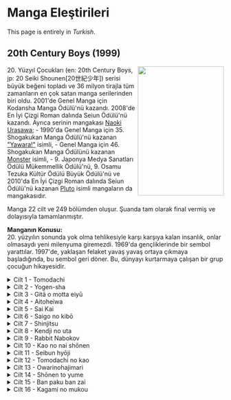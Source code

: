 # Manga Eleştirileri
This page is entirely in *Turkish*.

## 20th Century Boys (1999)

<img src="https://mangadex.org/covers/ad06790a-01e3-400c-a449-0ec152d6756a/9d4842a2-17f9-4fa2-9d6d-e1dd3ac7529f.jpg" width="200" height="300" align="right">
<div class="introduction" align="left">
20. Yüzyıl Çocukları (en: 20th Century Boys, jp: 20 Seiki Shounen[20世紀少年]) serisi büyük beğeni topladı ve 36 milyon tirajla tüm zamanların en çok satan manga serilerinden biri oldu.
2001'de Genel Manga için Kodansha Manga Ödülü'nü kazandı.
2008'de En İyi Çizgi Roman dalında Seiun Ödülü'nü kazandı.
Ayrıca serinin mangakası <a href="https://mangadex.org/author/508631f5-09de-4ae1-87ed-4b6179254ca1/urasawa-naoki">Naoki Urasawa</a>;
- 1990'da Genel Manga için 35. Shogakukan Manga Ödülü'nü kazanan <a href="https://mangadex.org/title/b8fb5be0-0d39-410e-b30b-a245ce2aa27a/yawara">"Yawara!"</a> isimli,
- Genel Manga için 46. Shogakukan Manga Ödülünü kazanan <a href="https://mangadex.org/title/d9e30523-9d65-469e-92a2-302995770950/monster">Monster</a> isimli,
- 9. Japonya Medya Sanatları Ödülü Mükemmellik Ödülü'nü, 9. Osamu Tezuka Kültür Ödülü Büyük Ödülü'nü ve 2010'da En İyi Çizgi Roman dalında Seiun Ödülü'nü kazanan <a href="https://mangadex.org/title/e171c073-4415-499b-85bc-ea93825127ac/pluto">Pluto</a> isimli mangaların da mangakasıdır.

Manga 22 cilt ve 249 bölümden oluşur. Şuanda tam olarak final vermiş ve dolayısıyla tamamlanmıştır.

**Manganın Konusu:**<br/>
20. yüzyılın sonunda yok olma tehlikesiyle karşı karşıya kalan insanlık, onlar olmasaydı yeni milenyuma giremezdi. 1969'da gençliklerinde bir sembol yarattılar. 1997'de, yaklaşan felaket yavaş yavaş ortaya çıkmaya başladığında, bu sembol geri döner. Bu, dünyayı kurtarmaya çalışan bir grup çocuğun hikayesidir.
</div>

<div class="volumes">
<details>
 <summary>Cilt 1 - Tomodachi</summary>
  <p class="review">
    <img src="https://mangadex.org/covers/ad06790a-01e3-400c-a449-0ec152d6756a/a3c73939-2330-4fd1-a166-21e26717ef18.jpg" width="200" height="300" align="right">
    <div class="review" align="left">
      Lorem ipsum dolor sit amet, consectetur adipiscing elit, sed do eiusmod tempor incididunt ut labore et dolore magna aliqua. Feugiat in fermentum posuere urna nec tincidunt praesent. Id interdum velit laoreet id. Aliquet eget sit amet tellus cras adipiscing enim. Vitae tempus quam pellentesque nec nam aliquam. Id nibh tortor id aliquet lectus proin nibh nisl. Arcu cursus euismod quis viverra nibh. In pellentesque massa placerat duis ultricies. Odio facilisis mauris sit amet massa vitae. Vel fringilla est ullamcorper eget nulla facilisi etiam dignissim diam. Neque gravida in fermentum et sollicitudin. Turpis massa tincidunt dui ut ornare lectus. Tortor dignissim convallis aenean et tortor at risus viverra. Porttitor massa id neque aliquam vestibulum. Id porta nibh venenatis cras sed felis eget velit.

Iaculis eu non diam phasellus vestibulum lorem sed risus. Risus nec feugiat in fermentum. Sem nulla pharetra diam sit. Libero id faucibus nisl tincidunt eget. Leo vel orci porta non pulvinar neque. Maecenas sed enim ut sem viverra. Mauris rhoncus aenean vel elit scelerisque mauris. Molestie at elementum eu facilisis sed odio. Etiam erat velit scelerisque in dictum non. Sem integer vitae justo eget magna fermentum. Nec nam aliquam sem et tortor consequat id porta. Vitae ultricies leo integer malesuada nunc vel risus commodo. Odio eu feugiat pretium nibh ipsum consequat nisl. Gravida arcu ac tortor dignissim convallis aenean. Tortor at risus viverra adipiscing at in tellus integer feugiat. Sapien faucibus et molestie ac feugiat sed lectus vestibulum. Nisl tincidunt eget nullam non nisi est sit amet.
    </div>
  </p>
</details>
<details>
 <summary>Cilt 2 - Yogen-sha</summary>
  <p class="review">
    <img src="https://mangadex.org/covers/ad06790a-01e3-400c-a449-0ec152d6756a/c3889640-5c33-43c7-b58a-d8234c377cfb.jpg" width="200" height="300" align="right">
    <div class="review" align="left">
      Lorem ipsum dolor sit amet, consectetur adipiscing elit, sed do eiusmod tempor incididunt ut labore et dolore magna aliqua. Feugiat in fermentum posuere urna nec tincidunt praesent. Id interdum velit laoreet id. Aliquet eget sit amet tellus cras adipiscing enim. Vitae tempus quam pellentesque nec nam aliquam. Id nibh tortor id aliquet lectus proin nibh nisl. Arcu cursus euismod quis viverra nibh. In pellentesque massa placerat duis ultricies. Odio facilisis mauris sit amet massa vitae. Vel fringilla est ullamcorper eget nulla facilisi etiam dignissim diam. Neque gravida in fermentum et sollicitudin. Turpis massa tincidunt dui ut ornare lectus. Tortor dignissim convallis aenean et tortor at risus viverra. Porttitor massa id neque aliquam vestibulum. Id porta nibh venenatis cras sed felis eget velit.

Iaculis eu non diam phasellus vestibulum lorem sed risus. Risus nec feugiat in fermentum. Sem nulla pharetra diam sit. Libero id faucibus nisl tincidunt eget. Leo vel orci porta non pulvinar neque. Maecenas sed enim ut sem viverra. Mauris rhoncus aenean vel elit scelerisque mauris. Molestie at elementum eu facilisis sed odio. Etiam erat velit scelerisque in dictum non. Sem integer vitae justo eget magna fermentum. Nec nam aliquam sem et tortor consequat id porta. Vitae ultricies leo integer malesuada nunc vel risus commodo. Odio eu feugiat pretium nibh ipsum consequat nisl. Gravida arcu ac tortor dignissim convallis aenean. Tortor at risus viverra adipiscing at in tellus integer feugiat. Sapien faucibus et molestie ac feugiat sed lectus vestibulum. Nisl tincidunt eget nullam non nisi est sit amet.
    </div>
  </p>
</details>
<details>
 <summary>Cilt 3 - Gitā o motta eiyū</summary>
  <p class="review">
    <img src="https://mangadex.org/covers/ad06790a-01e3-400c-a449-0ec152d6756a/c25fbb4a-620b-4ea2-a751-c641535c8c63.jpg" width="200" height="300" align="right">
    <div class="review" align="left">
      Lorem ipsum dolor sit amet, consectetur adipiscing elit, sed do eiusmod tempor incididunt ut labore et dolore magna aliqua. Feugiat in fermentum posuere urna nec tincidunt praesent. Id interdum velit laoreet id. Aliquet eget sit amet tellus cras adipiscing enim. Vitae tempus quam pellentesque nec nam aliquam. Id nibh tortor id aliquet lectus proin nibh nisl. Arcu cursus euismod quis viverra nibh. In pellentesque massa placerat duis ultricies. Odio facilisis mauris sit amet massa vitae. Vel fringilla est ullamcorper eget nulla facilisi etiam dignissim diam. Neque gravida in fermentum et sollicitudin. Turpis massa tincidunt dui ut ornare lectus. Tortor dignissim convallis aenean et tortor at risus viverra. Porttitor massa id neque aliquam vestibulum. Id porta nibh venenatis cras sed felis eget velit.

Iaculis eu non diam phasellus vestibulum lorem sed risus. Risus nec feugiat in fermentum. Sem nulla pharetra diam sit. Libero id faucibus nisl tincidunt eget. Leo vel orci porta non pulvinar neque. Maecenas sed enim ut sem viverra. Mauris rhoncus aenean vel elit scelerisque mauris. Molestie at elementum eu facilisis sed odio. Etiam erat velit scelerisque in dictum non. Sem integer vitae justo eget magna fermentum. Nec nam aliquam sem et tortor consequat id porta. Vitae ultricies leo integer malesuada nunc vel risus commodo. Odio eu feugiat pretium nibh ipsum consequat nisl. Gravida arcu ac tortor dignissim convallis aenean. Tortor at risus viverra adipiscing at in tellus integer feugiat. Sapien faucibus et molestie ac feugiat sed lectus vestibulum. Nisl tincidunt eget nullam non nisi est sit amet.
    </div>
  </p>
</details>
<details>
 <summary>Cilt 4 - Aitoheiwa</summary>
  <p class="review">
    <img src="https://mangadex.org/covers/ad06790a-01e3-400c-a449-0ec152d6756a/56355505-ff6c-4394-8378-9ce9984ff5f7.jpg" width="200" height="300" align="right">
    <div class="review" align="left">
      Lorem ipsum dolor sit amet, consectetur adipiscing elit, sed do eiusmod tempor incididunt ut labore et dolore magna aliqua. Feugiat in fermentum posuere urna nec tincidunt praesent. Id interdum velit laoreet id. Aliquet eget sit amet tellus cras adipiscing enim. Vitae tempus quam pellentesque nec nam aliquam. Id nibh tortor id aliquet lectus proin nibh nisl. Arcu cursus euismod quis viverra nibh. In pellentesque massa placerat duis ultricies. Odio facilisis mauris sit amet massa vitae. Vel fringilla est ullamcorper eget nulla facilisi etiam dignissim diam. Neque gravida in fermentum et sollicitudin. Turpis massa tincidunt dui ut ornare lectus. Tortor dignissim convallis aenean et tortor at risus viverra. Porttitor massa id neque aliquam vestibulum. Id porta nibh venenatis cras sed felis eget velit.

Iaculis eu non diam phasellus vestibulum lorem sed risus. Risus nec feugiat in fermentum. Sem nulla pharetra diam sit. Libero id faucibus nisl tincidunt eget. Leo vel orci porta non pulvinar neque. Maecenas sed enim ut sem viverra. Mauris rhoncus aenean vel elit scelerisque mauris. Molestie at elementum eu facilisis sed odio. Etiam erat velit scelerisque in dictum non. Sem integer vitae justo eget magna fermentum. Nec nam aliquam sem et tortor consequat id porta. Vitae ultricies leo integer malesuada nunc vel risus commodo. Odio eu feugiat pretium nibh ipsum consequat nisl. Gravida arcu ac tortor dignissim convallis aenean. Tortor at risus viverra adipiscing at in tellus integer feugiat. Sapien faucibus et molestie ac feugiat sed lectus vestibulum. Nisl tincidunt eget nullam non nisi est sit amet.
    </div>
  </p>
</details>
<details>
 <summary>Cilt 5 - Sai Kai</summary>
  <p class="review">
    <img src="https://mangadex.org/covers/ad06790a-01e3-400c-a449-0ec152d6756a/e8d0d677-15d5-43a2-8f1c-67fdac4ff57e.jpg" width="200" height="300" align="right">
    <div class="review" align="left">
      Lorem ipsum dolor sit amet, consectetur adipiscing elit, sed do eiusmod tempor incididunt ut labore et dolore magna aliqua. Feugiat in fermentum posuere urna nec tincidunt praesent. Id interdum velit laoreet id. Aliquet eget sit amet tellus cras adipiscing enim. Vitae tempus quam pellentesque nec nam aliquam. Id nibh tortor id aliquet lectus proin nibh nisl. Arcu cursus euismod quis viverra nibh. In pellentesque massa placerat duis ultricies. Odio facilisis mauris sit amet massa vitae. Vel fringilla est ullamcorper eget nulla facilisi etiam dignissim diam. Neque gravida in fermentum et sollicitudin. Turpis massa tincidunt dui ut ornare lectus. Tortor dignissim convallis aenean et tortor at risus viverra. Porttitor massa id neque aliquam vestibulum. Id porta nibh venenatis cras sed felis eget velit.

Iaculis eu non diam phasellus vestibulum lorem sed risus. Risus nec feugiat in fermentum. Sem nulla pharetra diam sit. Libero id faucibus nisl tincidunt eget. Leo vel orci porta non pulvinar neque. Maecenas sed enim ut sem viverra. Mauris rhoncus aenean vel elit scelerisque mauris. Molestie at elementum eu facilisis sed odio. Etiam erat velit scelerisque in dictum non. Sem integer vitae justo eget magna fermentum. Nec nam aliquam sem et tortor consequat id porta. Vitae ultricies leo integer malesuada nunc vel risus commodo. Odio eu feugiat pretium nibh ipsum consequat nisl. Gravida arcu ac tortor dignissim convallis aenean. Tortor at risus viverra adipiscing at in tellus integer feugiat. Sapien faucibus et molestie ac feugiat sed lectus vestibulum. Nisl tincidunt eget nullam non nisi est sit amet.
    </div>
  </p>
</details>
<details>
 <summary>Cilt 6 - Saigo no kibō</summary>
  <p class="review">
    <img src="https://mangadex.org/covers/ad06790a-01e3-400c-a449-0ec152d6756a/509cdfd4-bc37-40d7-9782-35f00cf786ae.jpg" width="200" height="300" align="right">
    <div class="review" align="left">
      Lorem ipsum dolor sit amet, consectetur adipiscing elit, sed do eiusmod tempor incididunt ut labore et dolore magna aliqua. Feugiat in fermentum posuere urna nec tincidunt praesent. Id interdum velit laoreet id. Aliquet eget sit amet tellus cras adipiscing enim. Vitae tempus quam pellentesque nec nam aliquam. Id nibh tortor id aliquet lectus proin nibh nisl. Arcu cursus euismod quis viverra nibh. In pellentesque massa placerat duis ultricies. Odio facilisis mauris sit amet massa vitae. Vel fringilla est ullamcorper eget nulla facilisi etiam dignissim diam. Neque gravida in fermentum et sollicitudin. Turpis massa tincidunt dui ut ornare lectus. Tortor dignissim convallis aenean et tortor at risus viverra. Porttitor massa id neque aliquam vestibulum. Id porta nibh venenatis cras sed felis eget velit.

Iaculis eu non diam phasellus vestibulum lorem sed risus. Risus nec feugiat in fermentum. Sem nulla pharetra diam sit. Libero id faucibus nisl tincidunt eget. Leo vel orci porta non pulvinar neque. Maecenas sed enim ut sem viverra. Mauris rhoncus aenean vel elit scelerisque mauris. Molestie at elementum eu facilisis sed odio. Etiam erat velit scelerisque in dictum non. Sem integer vitae justo eget magna fermentum. Nec nam aliquam sem et tortor consequat id porta. Vitae ultricies leo integer malesuada nunc vel risus commodo. Odio eu feugiat pretium nibh ipsum consequat nisl. Gravida arcu ac tortor dignissim convallis aenean. Tortor at risus viverra adipiscing at in tellus integer feugiat. Sapien faucibus et molestie ac feugiat sed lectus vestibulum. Nisl tincidunt eget nullam non nisi est sit amet.
    </div>
  </p>
</details>
<details>
 <summary>Cilt 7 - Shinjitsu</summary>
  <p class="review">
    <img src="https://mangadex.org/covers/ad06790a-01e3-400c-a449-0ec152d6756a/6045228c-c953-44ca-a596-f203af8d662d.jpg" width="200" height="300" align="right">
    <div class="review" align="left">
      Lorem ipsum dolor sit amet, consectetur adipiscing elit, sed do eiusmod tempor incididunt ut labore et dolore magna aliqua. Feugiat in fermentum posuere urna nec tincidunt praesent. Id interdum velit laoreet id. Aliquet eget sit amet tellus cras adipiscing enim. Vitae tempus quam pellentesque nec nam aliquam. Id nibh tortor id aliquet lectus proin nibh nisl. Arcu cursus euismod quis viverra nibh. In pellentesque massa placerat duis ultricies. Odio facilisis mauris sit amet massa vitae. Vel fringilla est ullamcorper eget nulla facilisi etiam dignissim diam. Neque gravida in fermentum et sollicitudin. Turpis massa tincidunt dui ut ornare lectus. Tortor dignissim convallis aenean et tortor at risus viverra. Porttitor massa id neque aliquam vestibulum. Id porta nibh venenatis cras sed felis eget velit.

Iaculis eu non diam phasellus vestibulum lorem sed risus. Risus nec feugiat in fermentum. Sem nulla pharetra diam sit. Libero id faucibus nisl tincidunt eget. Leo vel orci porta non pulvinar neque. Maecenas sed enim ut sem viverra. Mauris rhoncus aenean vel elit scelerisque mauris. Molestie at elementum eu facilisis sed odio. Etiam erat velit scelerisque in dictum non. Sem integer vitae justo eget magna fermentum. Nec nam aliquam sem et tortor consequat id porta. Vitae ultricies leo integer malesuada nunc vel risus commodo. Odio eu feugiat pretium nibh ipsum consequat nisl. Gravida arcu ac tortor dignissim convallis aenean. Tortor at risus viverra adipiscing at in tellus integer feugiat. Sapien faucibus et molestie ac feugiat sed lectus vestibulum. Nisl tincidunt eget nullam non nisi est sit amet.
    </div>
  </p>
</details>
<details>
 <summary>Cilt 8 - Kendji no uta</summary>
  <p class="review">
    <img src="https://mangadex.org/covers/ad06790a-01e3-400c-a449-0ec152d6756a/b0143a2a-c801-4ac1-ad9e-d7f5ee726e37.jpg" width="200" height="300" align="right">
    <div class="review" align="left">
      Lorem ipsum dolor sit amet, consectetur adipiscing elit, sed do eiusmod tempor incididunt ut labore et dolore magna aliqua. Feugiat in fermentum posuere urna nec tincidunt praesent. Id interdum velit laoreet id. Aliquet eget sit amet tellus cras adipiscing enim. Vitae tempus quam pellentesque nec nam aliquam. Id nibh tortor id aliquet lectus proin nibh nisl. Arcu cursus euismod quis viverra nibh. In pellentesque massa placerat duis ultricies. Odio facilisis mauris sit amet massa vitae. Vel fringilla est ullamcorper eget nulla facilisi etiam dignissim diam. Neque gravida in fermentum et sollicitudin. Turpis massa tincidunt dui ut ornare lectus. Tortor dignissim convallis aenean et tortor at risus viverra. Porttitor massa id neque aliquam vestibulum. Id porta nibh venenatis cras sed felis eget velit.

Iaculis eu non diam phasellus vestibulum lorem sed risus. Risus nec feugiat in fermentum. Sem nulla pharetra diam sit. Libero id faucibus nisl tincidunt eget. Leo vel orci porta non pulvinar neque. Maecenas sed enim ut sem viverra. Mauris rhoncus aenean vel elit scelerisque mauris. Molestie at elementum eu facilisis sed odio. Etiam erat velit scelerisque in dictum non. Sem integer vitae justo eget magna fermentum. Nec nam aliquam sem et tortor consequat id porta. Vitae ultricies leo integer malesuada nunc vel risus commodo. Odio eu feugiat pretium nibh ipsum consequat nisl. Gravida arcu ac tortor dignissim convallis aenean. Tortor at risus viverra adipiscing at in tellus integer feugiat. Sapien faucibus et molestie ac feugiat sed lectus vestibulum. Nisl tincidunt eget nullam non nisi est sit amet.
    </div>
  </p>
</details>
<details>
 <summary>Cilt 9 - Rabbit Nabokov</summary>
  <p class="review">
    <img src="https://mangadex.org/covers/ad06790a-01e3-400c-a449-0ec152d6756a/78671cfc-9aac-4718-b637-a67e8e229afc.jpg" width="200" height="300" align="right">
    <div class="review" align="left">
      Lorem ipsum dolor sit amet, consectetur adipiscing elit, sed do eiusmod tempor incididunt ut labore et dolore magna aliqua. Feugiat in fermentum posuere urna nec tincidunt praesent. Id interdum velit laoreet id. Aliquet eget sit amet tellus cras adipiscing enim. Vitae tempus quam pellentesque nec nam aliquam. Id nibh tortor id aliquet lectus proin nibh nisl. Arcu cursus euismod quis viverra nibh. In pellentesque massa placerat duis ultricies. Odio facilisis mauris sit amet massa vitae. Vel fringilla est ullamcorper eget nulla facilisi etiam dignissim diam. Neque gravida in fermentum et sollicitudin. Turpis massa tincidunt dui ut ornare lectus. Tortor dignissim convallis aenean et tortor at risus viverra. Porttitor massa id neque aliquam vestibulum. Id porta nibh venenatis cras sed felis eget velit.

Iaculis eu non diam phasellus vestibulum lorem sed risus. Risus nec feugiat in fermentum. Sem nulla pharetra diam sit. Libero id faucibus nisl tincidunt eget. Leo vel orci porta non pulvinar neque. Maecenas sed enim ut sem viverra. Mauris rhoncus aenean vel elit scelerisque mauris. Molestie at elementum eu facilisis sed odio. Etiam erat velit scelerisque in dictum non. Sem integer vitae justo eget magna fermentum. Nec nam aliquam sem et tortor consequat id porta. Vitae ultricies leo integer malesuada nunc vel risus commodo. Odio eu feugiat pretium nibh ipsum consequat nisl. Gravida arcu ac tortor dignissim convallis aenean. Tortor at risus viverra adipiscing at in tellus integer feugiat. Sapien faucibus et molestie ac feugiat sed lectus vestibulum. Nisl tincidunt eget nullam non nisi est sit amet.
    </div>
  </p>
</details>
<details>
 <summary>Cilt 10 - Kao no nai shōnen</summary>
  <p class="review">
    <img src="https://mangadex.org/covers/ad06790a-01e3-400c-a449-0ec152d6756a/aab464f3-cbe0-42d4-a0d5-c3667b636f47.jpg" width="200" height="300" align="right">
    <div class="review" align="left">
      Lorem ipsum dolor sit amet, consectetur adipiscing elit, sed do eiusmod tempor incididunt ut labore et dolore magna aliqua. Feugiat in fermentum posuere urna nec tincidunt praesent. Id interdum velit laoreet id. Aliquet eget sit amet tellus cras adipiscing enim. Vitae tempus quam pellentesque nec nam aliquam. Id nibh tortor id aliquet lectus proin nibh nisl. Arcu cursus euismod quis viverra nibh. In pellentesque massa placerat duis ultricies. Odio facilisis mauris sit amet massa vitae. Vel fringilla est ullamcorper eget nulla facilisi etiam dignissim diam. Neque gravida in fermentum et sollicitudin. Turpis massa tincidunt dui ut ornare lectus. Tortor dignissim convallis aenean et tortor at risus viverra. Porttitor massa id neque aliquam vestibulum. Id porta nibh venenatis cras sed felis eget velit.

Iaculis eu non diam phasellus vestibulum lorem sed risus. Risus nec feugiat in fermentum. Sem nulla pharetra diam sit. Libero id faucibus nisl tincidunt eget. Leo vel orci porta non pulvinar neque. Maecenas sed enim ut sem viverra. Mauris rhoncus aenean vel elit scelerisque mauris. Molestie at elementum eu facilisis sed odio. Etiam erat velit scelerisque in dictum non. Sem integer vitae justo eget magna fermentum. Nec nam aliquam sem et tortor consequat id porta. Vitae ultricies leo integer malesuada nunc vel risus commodo. Odio eu feugiat pretium nibh ipsum consequat nisl. Gravida arcu ac tortor dignissim convallis aenean. Tortor at risus viverra adipiscing at in tellus integer feugiat. Sapien faucibus et molestie ac feugiat sed lectus vestibulum. Nisl tincidunt eget nullam non nisi est sit amet.
    </div>
  </p>
</details>
<details>
 <summary>Cilt 11 - Seibun hyōji</summary>
  <p class="review">
    <img src="https://mangadex.org/covers/ad06790a-01e3-400c-a449-0ec152d6756a/3cc53cd7-f388-45f8-91b2-d73540df3c72.jpg" width="200" height="300" align="right">
    <div class="review" align="left">
      Lorem ipsum dolor sit amet, consectetur adipiscing elit, sed do eiusmod tempor incididunt ut labore et dolore magna aliqua. Feugiat in fermentum posuere urna nec tincidunt praesent. Id interdum velit laoreet id. Aliquet eget sit amet tellus cras adipiscing enim. Vitae tempus quam pellentesque nec nam aliquam. Id nibh tortor id aliquet lectus proin nibh nisl. Arcu cursus euismod quis viverra nibh. In pellentesque massa placerat duis ultricies. Odio facilisis mauris sit amet massa vitae. Vel fringilla est ullamcorper eget nulla facilisi etiam dignissim diam. Neque gravida in fermentum et sollicitudin. Turpis massa tincidunt dui ut ornare lectus. Tortor dignissim convallis aenean et tortor at risus viverra. Porttitor massa id neque aliquam vestibulum. Id porta nibh venenatis cras sed felis eget velit.

Iaculis eu non diam phasellus vestibulum lorem sed risus. Risus nec feugiat in fermentum. Sem nulla pharetra diam sit. Libero id faucibus nisl tincidunt eget. Leo vel orci porta non pulvinar neque. Maecenas sed enim ut sem viverra. Mauris rhoncus aenean vel elit scelerisque mauris. Molestie at elementum eu facilisis sed odio. Etiam erat velit scelerisque in dictum non. Sem integer vitae justo eget magna fermentum. Nec nam aliquam sem et tortor consequat id porta. Vitae ultricies leo integer malesuada nunc vel risus commodo. Odio eu feugiat pretium nibh ipsum consequat nisl. Gravida arcu ac tortor dignissim convallis aenean. Tortor at risus viverra adipiscing at in tellus integer feugiat. Sapien faucibus et molestie ac feugiat sed lectus vestibulum. Nisl tincidunt eget nullam non nisi est sit amet.
    </div>
  </p>
</details>
<details>
 <summary>Cilt 12 - Tomodachi no kao</summary>
  <p class="review">
    <img src="https://mangadex.org/covers/ad06790a-01e3-400c-a449-0ec152d6756a/00e00915-4d1f-41ee-bbb9-2dfbbc18d469.jpg" width="200" height="300" align="right">
    <div class="review" align="left">
      Lorem ipsum dolor sit amet, consectetur adipiscing elit, sed do eiusmod tempor incididunt ut labore et dolore magna aliqua. Feugiat in fermentum posuere urna nec tincidunt praesent. Id interdum velit laoreet id. Aliquet eget sit amet tellus cras adipiscing enim. Vitae tempus quam pellentesque nec nam aliquam. Id nibh tortor id aliquet lectus proin nibh nisl. Arcu cursus euismod quis viverra nibh. In pellentesque massa placerat duis ultricies. Odio facilisis mauris sit amet massa vitae. Vel fringilla est ullamcorper eget nulla facilisi etiam dignissim diam. Neque gravida in fermentum et sollicitudin. Turpis massa tincidunt dui ut ornare lectus. Tortor dignissim convallis aenean et tortor at risus viverra. Porttitor massa id neque aliquam vestibulum. Id porta nibh venenatis cras sed felis eget velit.

Iaculis eu non diam phasellus vestibulum lorem sed risus. Risus nec feugiat in fermentum. Sem nulla pharetra diam sit. Libero id faucibus nisl tincidunt eget. Leo vel orci porta non pulvinar neque. Maecenas sed enim ut sem viverra. Mauris rhoncus aenean vel elit scelerisque mauris. Molestie at elementum eu facilisis sed odio. Etiam erat velit scelerisque in dictum non. Sem integer vitae justo eget magna fermentum. Nec nam aliquam sem et tortor consequat id porta. Vitae ultricies leo integer malesuada nunc vel risus commodo. Odio eu feugiat pretium nibh ipsum consequat nisl. Gravida arcu ac tortor dignissim convallis aenean. Tortor at risus viverra adipiscing at in tellus integer feugiat. Sapien faucibus et molestie ac feugiat sed lectus vestibulum. Nisl tincidunt eget nullam non nisi est sit amet.
    </div>
  </p>
</details>
<details>
 <summary>Cilt 13 - Owarinohajimari</summary>
  <p class="review">
    <img src="https://mangadex.org/covers/ad06790a-01e3-400c-a449-0ec152d6756a/27edfc3a-df18-4d33-9405-8cf2053c0817.jpg" width="200" height="300" align="right">
    <div class="review" align="left">
      Lorem ipsum dolor sit amet, consectetur adipiscing elit, sed do eiusmod tempor incididunt ut labore et dolore magna aliqua. Feugiat in fermentum posuere urna nec tincidunt praesent. Id interdum velit laoreet id. Aliquet eget sit amet tellus cras adipiscing enim. Vitae tempus quam pellentesque nec nam aliquam. Id nibh tortor id aliquet lectus proin nibh nisl. Arcu cursus euismod quis viverra nibh. In pellentesque massa placerat duis ultricies. Odio facilisis mauris sit amet massa vitae. Vel fringilla est ullamcorper eget nulla facilisi etiam dignissim diam. Neque gravida in fermentum et sollicitudin. Turpis massa tincidunt dui ut ornare lectus. Tortor dignissim convallis aenean et tortor at risus viverra. Porttitor massa id neque aliquam vestibulum. Id porta nibh venenatis cras sed felis eget velit.

Iaculis eu non diam phasellus vestibulum lorem sed risus. Risus nec feugiat in fermentum. Sem nulla pharetra diam sit. Libero id faucibus nisl tincidunt eget. Leo vel orci porta non pulvinar neque. Maecenas sed enim ut sem viverra. Mauris rhoncus aenean vel elit scelerisque mauris. Molestie at elementum eu facilisis sed odio. Etiam erat velit scelerisque in dictum non. Sem integer vitae justo eget magna fermentum. Nec nam aliquam sem et tortor consequat id porta. Vitae ultricies leo integer malesuada nunc vel risus commodo. Odio eu feugiat pretium nibh ipsum consequat nisl. Gravida arcu ac tortor dignissim convallis aenean. Tortor at risus viverra adipiscing at in tellus integer feugiat. Sapien faucibus et molestie ac feugiat sed lectus vestibulum. Nisl tincidunt eget nullam non nisi est sit amet.
    </div>
  </p>
</details>
<details>
 <summary>Cilt 14 - Shōnen to yume</summary>
  <p class="review">
    <img src="https://mangadex.org/covers/ad06790a-01e3-400c-a449-0ec152d6756a/fae10fe6-f2d8-4640-a5de-8814d7b005ee.jpg" width="200" height="300" align="right">
    <div class="review" align="left">
      Lorem ipsum dolor sit amet, consectetur adipiscing elit, sed do eiusmod tempor incididunt ut labore et dolore magna aliqua. Feugiat in fermentum posuere urna nec tincidunt praesent. Id interdum velit laoreet id. Aliquet eget sit amet tellus cras adipiscing enim. Vitae tempus quam pellentesque nec nam aliquam. Id nibh tortor id aliquet lectus proin nibh nisl. Arcu cursus euismod quis viverra nibh. In pellentesque massa placerat duis ultricies. Odio facilisis mauris sit amet massa vitae. Vel fringilla est ullamcorper eget nulla facilisi etiam dignissim diam. Neque gravida in fermentum et sollicitudin. Turpis massa tincidunt dui ut ornare lectus. Tortor dignissim convallis aenean et tortor at risus viverra. Porttitor massa id neque aliquam vestibulum. Id porta nibh venenatis cras sed felis eget velit.

Iaculis eu non diam phasellus vestibulum lorem sed risus. Risus nec feugiat in fermentum. Sem nulla pharetra diam sit. Libero id faucibus nisl tincidunt eget. Leo vel orci porta non pulvinar neque. Maecenas sed enim ut sem viverra. Mauris rhoncus aenean vel elit scelerisque mauris. Molestie at elementum eu facilisis sed odio. Etiam erat velit scelerisque in dictum non. Sem integer vitae justo eget magna fermentum. Nec nam aliquam sem et tortor consequat id porta. Vitae ultricies leo integer malesuada nunc vel risus commodo. Odio eu feugiat pretium nibh ipsum consequat nisl. Gravida arcu ac tortor dignissim convallis aenean. Tortor at risus viverra adipiscing at in tellus integer feugiat. Sapien faucibus et molestie ac feugiat sed lectus vestibulum. Nisl tincidunt eget nullam non nisi est sit amet.
    </div>
  </p>
</details>
<details>
 <summary>Cilt 15 - Ban paku ban zai</summary>
  <p class="review">
    <img src="https://mangadex.org/covers/ad06790a-01e3-400c-a449-0ec152d6756a/38898f5b-3e6a-4f16-ab79-f6278f3815b0.jpg" width="200" height="300" align="right">
    <div class="review" align="left">
      Lorem ipsum dolor sit amet, consectetur adipiscing elit, sed do eiusmod tempor incididunt ut labore et dolore magna aliqua. Feugiat in fermentum posuere urna nec tincidunt praesent. Id interdum velit laoreet id. Aliquet eget sit amet tellus cras adipiscing enim. Vitae tempus quam pellentesque nec nam aliquam. Id nibh tortor id aliquet lectus proin nibh nisl. Arcu cursus euismod quis viverra nibh. In pellentesque massa placerat duis ultricies. Odio facilisis mauris sit amet massa vitae. Vel fringilla est ullamcorper eget nulla facilisi etiam dignissim diam. Neque gravida in fermentum et sollicitudin. Turpis massa tincidunt dui ut ornare lectus. Tortor dignissim convallis aenean et tortor at risus viverra. Porttitor massa id neque aliquam vestibulum. Id porta nibh venenatis cras sed felis eget velit.

Iaculis eu non diam phasellus vestibulum lorem sed risus. Risus nec feugiat in fermentum. Sem nulla pharetra diam sit. Libero id faucibus nisl tincidunt eget. Leo vel orci porta non pulvinar neque. Maecenas sed enim ut sem viverra. Mauris rhoncus aenean vel elit scelerisque mauris. Molestie at elementum eu facilisis sed odio. Etiam erat velit scelerisque in dictum non. Sem integer vitae justo eget magna fermentum. Nec nam aliquam sem et tortor consequat id porta. Vitae ultricies leo integer malesuada nunc vel risus commodo. Odio eu feugiat pretium nibh ipsum consequat nisl. Gravida arcu ac tortor dignissim convallis aenean. Tortor at risus viverra adipiscing at in tellus integer feugiat. Sapien faucibus et molestie ac feugiat sed lectus vestibulum. Nisl tincidunt eget nullam non nisi est sit amet.
    </div>
  </p>
</details>
<details>
 <summary>Cilt 16 - Kagami no mukou</summary>
  <p class="review">
    <img src="https://mangadex.org/covers/ad06790a-01e3-400c-a449-0ec152d6756a/c571b01c-4c1b-4bf1-9f8b-ceb5c172dfd2.jpg" width="200" height="300" align="right">
    <div class="review" align="left">
      Lorem ipsum dolor sit amet, consectetur adipiscing elit, sed do eiusmod tempor incididunt ut labore et dolore magna aliqua. Feugiat in fermentum posuere urna nec tincidunt praesent. Id interdum velit laoreet id. Aliquet eget sit amet tellus cras adipiscing enim. Vitae tempus quam pellentesque nec nam aliquam. Id nibh tortor id aliquet lectus proin nibh nisl. Arcu cursus euismod quis viverra nibh. In pellentesque massa placerat duis ultricies. Odio facilisis mauris sit amet massa vitae. Vel fringilla est ullamcorper eget nulla facilisi etiam dignissim diam. Neque gravida in fermentum et sollicitudin. Turpis massa tincidunt dui ut ornare lectus. Tortor dignissim convallis aenean et tortor at risus viverra. Porttitor massa id neque aliquam vestibulum. Id porta nibh venenatis cras sed felis eget velit.

Iaculis eu non diam phasellus vestibulum lorem sed risus. Risus nec feugiat in fermentum. Sem nulla pharetra diam sit. Libero id faucibus nisl tincidunt eget. Leo vel orci porta non pulvinar neque. Maecenas sed enim ut sem viverra. Mauris rhoncus aenean vel elit scelerisque mauris. Molestie at elementum eu facilisis sed odio. Etiam erat velit scelerisque in dictum non. Sem integer vitae justo eget magna fermentum. Nec nam aliquam sem et tortor consequat id porta. Vitae ultricies leo integer malesuada nunc vel risus commodo. Odio eu feugiat pretium nibh ipsum consequat nisl. Gravida arcu ac tortor dignissim convallis aenean. Tortor at risus viverra adipiscing at in tellus integer feugiat. Sapien faucibus et molestie ac feugiat sed lectus vestibulum. Nisl tincidunt eget nullam non nisi est sit amet.
    </div>
  </p>
</details>
</div>

#
